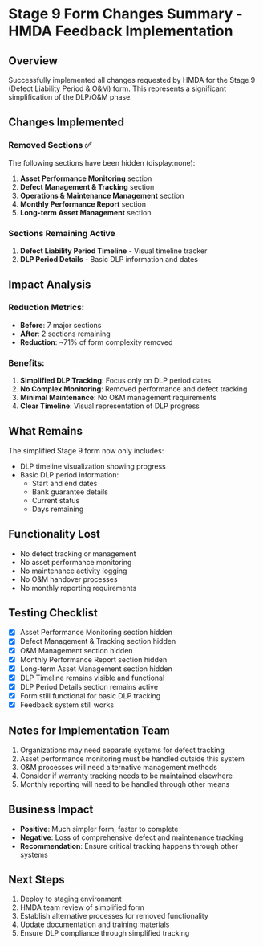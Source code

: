 # Stage 9 Form Changes Summary - HMDA Feedback Implementation

## Overview
Successfully implemented all changes requested by HMDA for the Stage 9 (Defect Liability Period & O&M) form. This represents a significant simplification of the DLP/O&M phase.

## Changes Implemented

### Removed Sections ✅
The following sections have been hidden (display:none):
1. **Asset Performance Monitoring** section
2. **Defect Management & Tracking** section
3. **Operations & Maintenance Management** section
4. **Monthly Performance Report** section
5. **Long-term Asset Management** section

### Sections Remaining Active
1. **Defect Liability Period Timeline** - Visual timeline tracker
2. **DLP Period Details** - Basic DLP information and dates

## Impact Analysis

### Reduction Metrics:
- **Before**: 7 major sections
- **After**: 2 sections remaining
- **Reduction**: ~71% of form complexity removed

### Benefits:
1. **Simplified DLP Tracking**: Focus only on DLP period dates
2. **No Complex Monitoring**: Removed performance and defect tracking
3. **Minimal Maintenance**: No O&M management requirements
4. **Clear Timeline**: Visual representation of DLP progress

## What Remains

The simplified Stage 9 form now only includes:
- DLP timeline visualization showing progress
- Basic DLP period information:
  - Start and end dates
  - Bank guarantee details
  - Current status
  - Days remaining

## Functionality Lost
- No defect tracking or management
- No asset performance monitoring
- No maintenance activity logging
- No O&M handover processes
- No monthly reporting requirements

## Testing Checklist
- [x] Asset Performance Monitoring section hidden
- [x] Defect Management & Tracking section hidden
- [x] O&M Management section hidden
- [x] Monthly Performance Report section hidden
- [x] Long-term Asset Management section hidden
- [x] DLP Timeline remains visible and functional
- [x] DLP Period Details section remains active
- [x] Form still functional for basic DLP tracking
- [x] Feedback system still works

## Notes for Implementation Team
1. Organizations may need separate systems for defect tracking
2. Asset performance monitoring must be handled outside this system
3. O&M processes will need alternative management methods
4. Consider if warranty tracking needs to be maintained elsewhere
5. Monthly reporting will need to be handled through other means

## Business Impact
- **Positive**: Much simpler form, faster to complete
- **Negative**: Loss of comprehensive defect and maintenance tracking
- **Recommendation**: Ensure critical tracking happens through other systems

## Next Steps
1. Deploy to staging environment
2. HMDA team review of simplified form
3. Establish alternative processes for removed functionality
4. Update documentation and training materials
5. Ensure DLP compliance through simplified tracking